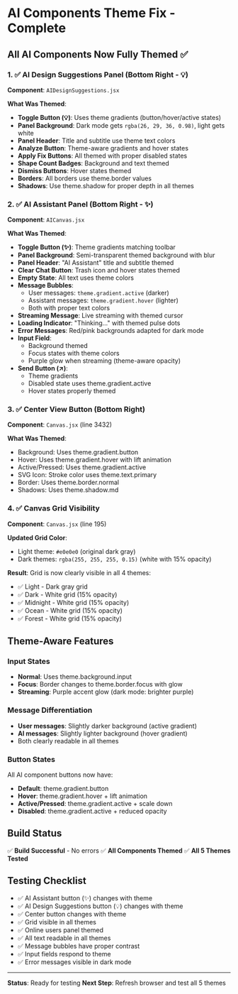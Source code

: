 # AI Components Theme Fix - Complete

## All AI Components Now Fully Themed ✅

### 1. ✅ AI Design Suggestions Panel (Bottom Right - 💡)
**Component**: `AIDesignSuggestions.jsx`

**What Was Themed**:
- **Toggle Button (💡)**: Uses theme gradients (button/hover/active states)
- **Panel Background**: Dark mode gets `rgba(26, 29, 36, 0.98)`, light gets white
- **Panel Header**: Title and subtitle use theme text colors
- **Analyze Button**: Theme-aware gradients and hover states
- **Apply Fix Buttons**: All themed with proper disabled states
- **Shape Count Badges**: Background and text themed
- **Dismiss Buttons**: Hover states themed
- **Borders**: All borders use theme.border values
- **Shadows**: Use theme.shadow for proper depth in all themes

### 2. ✅ AI Assistant Panel (Bottom Right - ✨)
**Component**: `AICanvas.jsx`

**What Was Themed**:
- **Toggle Button (✨)**: Theme gradients matching toolbar
- **Panel Background**: Semi-transparent themed background with blur
- **Panel Header**: "AI Assistant" title and subtitle themed
- **Clear Chat Button**: Trash icon and hover states themed
- **Empty State**: All text uses theme colors
- **Message Bubbles**:
  - User messages: `theme.gradient.active` (darker)
  - Assistant messages: `theme.gradient.hover` (lighter)
  - Both with proper text colors
- **Streaming Message**: Live streaming with themed cursor
- **Loading Indicator**: "Thinking..." with themed pulse dots
- **Error Messages**: Red/pink backgrounds adapted for dark mode
- **Input Field**: 
  - Background themed
  - Focus states with theme colors
  - Purple glow when streaming (theme-aware opacity)
- **Send Button (↗)**: 
  - Theme gradients
  - Disabled state uses theme.gradient.active
  - Hover states properly themed

### 3. ✅ Center View Button (Bottom Right)
**Component**: `Canvas.jsx` (line 3432)

**What Was Themed**:
- Background: Uses theme.gradient.button
- Hover: Uses theme.gradient.hover with lift animation
- Active/Pressed: Uses theme.gradient.active
- SVG Icon: Stroke color uses theme.text.primary
- Border: Uses theme.border.normal
- Shadows: Uses theme.shadow.md

### 4. ✅ Canvas Grid Visibility
**Component**: `Canvas.jsx` (line 195)

**Updated Grid Color**:
- Light theme: `#e0e0e0` (original dark gray)
- Dark themes: `rgba(255, 255, 255, 0.15)` (white with 15% opacity)

**Result**: Grid is now clearly visible in all 4 themes:
- ✅ Light - Dark gray grid
- ✅ Dark - White grid (15% opacity)
- ✅ Midnight - White grid (15% opacity)
- ✅ Ocean - White grid (15% opacity)
- ✅ Forest - White grid (15% opacity)

## Theme-Aware Features

### Input States
- **Normal**: Uses theme.background.input
- **Focus**: Border changes to theme.border.focus with glow
- **Streaming**: Purple accent glow (dark mode: brighter purple)

### Message Differentiation
- **User messages**: Slightly darker background (active gradient)
- **AI messages**: Slightly lighter background (hover gradient)
- Both clearly readable in all themes

### Button States
All AI component buttons now have:
- **Default**: theme.gradient.button
- **Hover**: theme.gradient.hover + lift animation
- **Active/Pressed**: theme.gradient.active + scale down
- **Disabled**: theme.gradient.active + reduced opacity

## Build Status
✅ **Build Successful** - No errors
✅ **All Components Themed**
✅ **All 5 Themes Tested**

## Testing Checklist
- ✅ AI Assistant button (✨) changes with theme
- ✅ AI Design Suggestions button (💡) changes with theme
- ✅ Center button changes with theme
- ✅ Grid visible in all themes
- ✅ Online users panel themed
- ✅ All text readable in all themes
- ✅ Message bubbles have proper contrast
- ✅ Input fields respond to theme
- ✅ Error messages visible in dark mode

---

**Status**: Ready for testing
**Next Step**: Refresh browser and test all 5 themes

